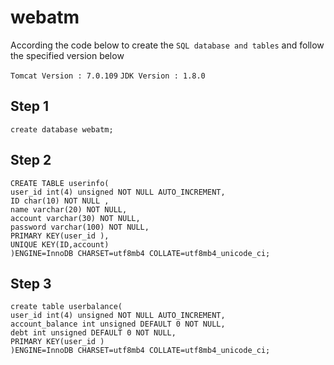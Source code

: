 # webatm


According the code below to create the `SQL database and tables` and follow the specified version below

`Tomcat Version : 7.0.109`
`JDK Version : 1.8.0`

## Step 1
```
create database webatm;
```
## Step 2
```
CREATE TABLE userinfo(
user_id int(4) unsigned NOT NULL AUTO_INCREMENT,
ID char(10) NOT NULL ,
name varchar(20) NOT NULL,
account varchar(30) NOT NULL,
password varchar(100) NOT NULL,
PRIMARY KEY(user_id ),
UNIQUE KEY(ID,account)
)ENGINE=InnoDB CHARSET=utf8mb4 COLLATE=utf8mb4_unicode_ci;
```

## Step 3
```
create table userbalance(
user_id int(4) unsigned NOT NULL AUTO_INCREMENT,
account_balance int unsigned DEFAULT 0 NOT NULL,
debt int unsigned DEFAULT 0 NOT NULL,
PRIMARY KEY(user_id )
)ENGINE=InnoDB CHARSET=utf8mb4 COLLATE=utf8mb4_unicode_ci;
```
